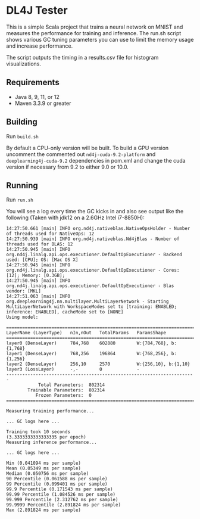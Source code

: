 # DL4J Tester

This is a simple Scala project that trains a neural network on MNIST 
and measures the performance for training and inference.  The run.sh
script shows various GC tuning parameters you can use to limit the
memory usage and increase performance.

The script outputs the timing in a results.csv file for histogram 
visualizations.

## Requirements

- Java 8, 9, 11, or 12
- Maven 3.3.9 or greater

## Building

Run `build.sh`

By default a CPU-only version will be built.  To build a GPU version 
uncomment the commented out `nd4j-cuda-9.2-platform` and 
`deeplearning4j-cuda-9.2` dependencies in pom.xml and change the 
cuda version if necessary from 9.2 to either 9.0 or 10.0.


## Running

Run `run.sh`

You will see a log every time the GC kicks in and also see output 
like the following (Taken with jdk12 on a 2.6GHz Intel i7-8850H):

```
14:27:50.661 [main] INFO org.nd4j.nativeblas.NativeOpsHolder - Number of threads used for NativeOps: 12
14:27:50.939 [main] INFO org.nd4j.nativeblas.Nd4jBlas - Number of threads used for BLAS: 12
14:27:50.945 [main] INFO org.nd4j.linalg.api.ops.executioner.DefaultOpExecutioner - Backend used: [CPU]; OS: [Mac OS X]
14:27:50.945 [main] INFO org.nd4j.linalg.api.ops.executioner.DefaultOpExecutioner - Cores: [12]; Memory: [0.3GB];
14:27:50.945 [main] INFO org.nd4j.linalg.api.ops.executioner.DefaultOpExecutioner - Blas vendor: [MKL]
14:27:51.063 [main] INFO org.deeplearning4j.nn.multilayer.MultiLayerNetwork - Starting MultiLayerNetwork with WorkspaceModes set to [training: ENABLED; inference: ENABLED], cacheMode set to [NONE]
Using model:

=======================================================================
LayerName (LayerType)   nIn,nOut   TotalParams   ParamsShape           
=======================================================================
layer0 (DenseLayer)     784,768    602880        W:{784,768}, b:{1,768}
layer1 (DenseLayer)     768,256    196864        W:{768,256}, b:{1,256}
layer2 (DenseLayer)     256,10     2570          W:{256,10}, b:{1,10}  
layer3 (LossLayer)      -,-        0             -                     
-----------------------------------------------------------------------
            Total Parameters:  802314
        Trainable Parameters:  802314
           Frozen Parameters:  0
=======================================================================

Measuring training performance...

... GC logs here ...

Training took 10 seconds
(3.3333333333333335 per epoch)
Measuring inference performance...

... GC logs here ...

Min (0.041094 ms per sample)
Mean (0.05349 ms per sample)
Median (0.050756 ms per sample)
90 Percentile (0.061588 ms per sample)
99 Percentile (0.099401 ms per sample)
99.9 Percentile (0.171543 ms per sample)
99.99 Percentile (1.084526 ms per sample)
99.999 Percentile (2.312762 ms per sample)
99.9999 Percentile (2.891824 ms per sample)
Max (2.891824 ms per sample)

```
